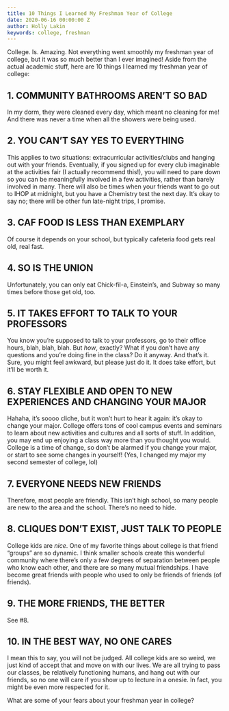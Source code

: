 ```yaml
---
title: 10 Things I Learned My Freshman Year of College
date: 2020-06-16 00:00:00 Z
author: Holly Lakin
keywords: college, freshman
---
```


College. Is. Amazing. Not everything went smoothly my freshman year of college, but it was so much better than I ever imagined! Aside from the actual academic stuff, here are 10 things I learned my freshman year of college:

## **1. COMMUNITY BATHROOMS AREN’T SO BAD**

In my dorm, they were cleaned every day, which meant no cleaning for me! And there was never a time when all the showers were being used.

## **2. YOU CAN’T SAY YES TO EVERYTHING**

This applies to two situations: extracurricular activities/clubs and hanging out with your friends. Eventually, if you signed up for every club imaginable at the activities fair (I actually recommend this!), you will need to pare down so you can be meaningfully involved in a few activities, rather than barely involved in many. There will also be times when your friends want to go out to IHOP at midnight, but you have a Chemistry test the next day. It’s okay to say no; there will be other fun late-night trips, I promise.

## **3. CAF FOOD IS LESS THAN EXEMPLARY**

Of course it depends on your school, but typically cafeteria food gets real old, real fast.

## **4. SO IS THE UNION**

Unfortunately, you can only eat Chick-fil-a, Einstein’s, and Subway so many times before those get old, too.

## **5. IT TAKES EFFORT TO TALK TO YOUR PROFESSORS**

You know you’re supposed to talk to your professors, go to their office hours, blah, blah, blah. But _how_, exactly? What if you don’t have any questions and you’re doing fine in the class? Do it anyway. And that’s it. Sure, you might feel awkward, but please just do it. It does take effort, but it’ll be worth it.

## **6. STAY FLEXIBLE AND OPEN TO NEW EXPERIENCES AND CHANGING YOUR MAJOR**

Hahaha, it’s soooo cliche, but it won’t hurt to hear it again: it’s okay to change your major. College offers tons of cool campus events and seminars to learn about new activities and cultures and all sorts of stuff. In addition, you may end up enjoying a class way more than you thought you would. College is a time of change, so don’t be alarmed if you change your major, or start to see some changes in yourself! (Yes, I changed my major my second semester of college, lol)

## **7. EVERYONE NEEDS NEW FRIENDS**

Therefore, most people are friendly. This isn’t high school, so many people are new to the area and the school. There’s no need to hide.

## **8. CLIQUES DON’T EXIST, JUST TALK TO PEOPLE**

College kids are _nice_. One of my favorite things about college is that friend “groups” are so dynamic. I think smaller schools create this wonderful community where there’s only a few degrees of separation between people who know each other, and there are so many mutual friendships. I have become great friends with people who used to only be friends of friends (of friends).

## **9. THE MORE FRIENDS, THE BETTER**

See #8.

## **10. IN THE BEST WAY, NO ONE CARES**

I mean this to say, you will not be judged. All college kids are so weird, we just kind of accept that and move on with our lives. We are all trying to pass our classes, be relatively functioning humans, and hang out with our friends, so no one will care if you show up to lecture in a onesie. In fact, you might be even more respected for it.

What are some of your fears about your freshman year in college?